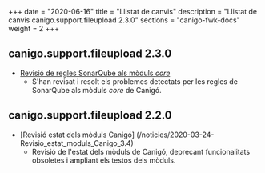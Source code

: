 +++
date        = "2020-06-16"
title       = "Llistat de canvis"
description = "Llistat de canvis canigo.support.fileupload 2.3.0"
sections    = "canigo-fwk-docs"
weight		= 2
+++

## canigo.support.fileupload 2.3.0

- [Revisió de regles SonarQube als mòduls _core_](/noticies/2020-06-09-Revisio_regles_SonarQube_moduls_core/)
   - S'han revisat i resolt els problemes detectats per les regles de SonarQube als mòduls _core_ de Canigó.

## canigo.support.fileupload 2.2.0

- [Revisió estat dels mòduls Canigó] (/noticies/2020-03-24-Revisio_estat_moduls_Canigo_3.4)
   - Revisió de l'estat dels mòduls de Canigó, deprecant funcionalitats obsoletes i ampliant els testos dels mòduls.